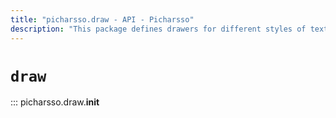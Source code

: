 ```yaml
---
title: "picharsso.draw - API - Picharsso"
description: "This package defines drawers for different styles of text art."
---
```


# `draw`

::: picharsso.draw.__init__
